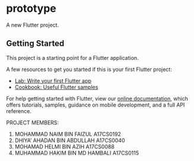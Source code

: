 # prototype

A new Flutter project.

## Getting Started

This project is a starting point for a Flutter application.

A few resources to get you started if this is your first Flutter project:

- [Lab: Write your first Flutter app](https://flutter.dev/docs/get-started/codelab)
- [Cookbook: Useful Flutter samples](https://flutter.dev/docs/cookbook)

For help getting started with Flutter, view our
[online documentation](https://flutter.dev/docs), which offers tutorials,
samples, guidance on mobile development, and a full API reference.

PROJECT MEMBERS:
1.	MOHAMMAD NAIM BIN FAIZUL A17CS0192
2.	DHIYA’ AHADAN BIN ABDULLAH A17CS0040
3.	MOHAMAD HELMI BIN AZIH A17CS0088
4.	MUHAMMAD HAKIM BIN MD HAMBALI A17CS0115
